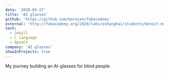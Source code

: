 ```yaml
---
date: '2020-03-27'
title: 'AI glasses'
github: 'https://github.com/bmrejen/fabacademy'
external: 'http://fabacademy.org/2020/labs/oshanghai/students/benoit-mrejen/'
tech:
  - Jekyll
  - C language
  - OpenCV
company: 'AI glasses'
showInProjects: true
---
```


My journey building an AI-glasses for blind people
